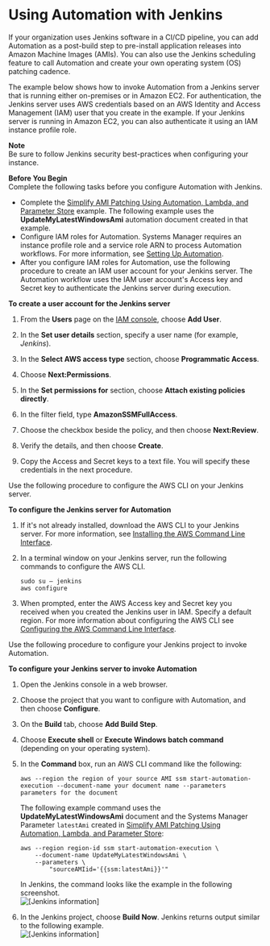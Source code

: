 # Using Automation with Jenkins<a name="automation-jenkins"></a>

If your organization uses Jenkins software in a CI/CD pipeline, you can add Automation as a post\-build step to pre\-install application releases into Amazon Machine Images \(AMIs\)\. You can also use the Jenkins scheduling feature to call Automation and create your own operating system \(OS\) patching cadence\.

The example below shows how to invoke Automation from a Jenkins server that is running either on\-premises or in Amazon EC2\. For authentication, the Jenkins server uses AWS credentials based on an AWS Identity and Access Management \(IAM\) user that you create in the example\. If your Jenkins server is running in Amazon EC2, you can also authenticate it using an IAM instance profile role\.

**Note**  
Be sure to follow Jenkins security best\-practices when configuring your instance\.

**Before You Begin**  
Complete the following tasks before you configure Automation with Jenkins\.
+ Complete the [Simplify AMI Patching Using Automation, Lambda, and Parameter Store](automation-simpatch.md) example\. The following example uses the **UpdateMyLatestWindowsAmi** automation document created in that example\.
+ Configure IAM roles for Automation\. Systems Manager requires an instance profile role and a service role ARN to process Automation workflows\. For more information, see [Setting Up Automation](automation-setup.md)\.
+ After you configure IAM roles for Automation, use the following procedure to create an IAM user account for your Jenkins server\. The Automation workflow uses the IAM user account's Access key and Secret key to authenticate the Jenkins server during execution\.

**To create a user account for the Jenkins server**

1. From the **Users** page on the [IAM console](https://console.aws.amazon.com/iam/home#users), choose **Add User**\.

1. In the **Set user details** section, specify a user name \(for example, *Jenkins*\)\.

1. In the **Select AWS access type** section, choose **Programmatic Access**\.

1. Choose **Next:Permissions**\.

1. In the **Set permissions for** section, choose **Attach existing policies directly**\.

1. In the filter field, type **AmazonSSMFullAccess**\.

1. Choose the checkbox beside the policy, and then choose **Next:Review**\.

1. Verify the details, and then choose **Create**\.

1. Copy the Access and Secret keys to a text file\. You will specify these credentials in the next procedure\.

Use the following procedure to configure the AWS CLI on your Jenkins server\.

**To configure the Jenkins server for Automation**

1. If it's not already installed, download the AWS CLI to your Jenkins server\. For more information, see [Installing the AWS Command Line Interface](http://docs.aws.amazon.com/cli/latest/userguide/installing.html)\.

1. In a terminal window on your Jenkins server, run the following commands to configure the AWS CLI\.

   ```
   sudo su – jenkins
   aws configure
   ```

1. When prompted, enter the AWS Access key and Secret key you received when you created the Jenkins user in IAM\. Specify a default region\. For more information about configuring the AWS CLI see [Configuring the AWS Command Line Interface](http://docs.aws.amazon.com/cli/latest/userguide/cli-chap-getting-started.html)\.

Use the following procedure to configure your Jenkins project to invoke Automation\.

**To configure your Jenkins server to invoke Automation**

1. Open the Jenkins console in a web browser\.

1. Choose the project that you want to configure with Automation, and then choose **Configure**\.

1. On the **Build** tab, choose **Add Build Step**\.

1. Choose **Execute shell** or **Execute Windows batch command** \(depending on your operating system\)\.

1. In the **Command** box, run an AWS CLI command like the following:

   ```
   aws --region the region of your source AMI ssm start-automation-execution --document-name your document name --parameters parameters for the document
   ```

   The following example command uses the **UpdateMyLatestWindowsAmi** document and the Systems Manager Parameter `latestAmi` created in [Simplify AMI Patching Using Automation, Lambda, and Parameter Store](automation-simpatch.md):

   ```
   aws --region region-id ssm start-automation-execution \
       --document-name UpdateMyLatestWindowsAmi \
       --parameters \
           "sourceAMIid='{{ssm:latestAmi}}'"
   ```

   In Jenkins, the command looks like the example in the following screenshot\.  
![\[Jenkins information\]](http://docs.aws.amazon.com/systems-manager/latest/userguide/images/sysman-ami-jenkins2.png)

1. In the Jenkins project, choose **Build Now**\. Jenkins returns output similar to the following example\.  
![\[Jenkins information\]](http://docs.aws.amazon.com/systems-manager/latest/userguide/images/sysman-ami-jenkins.png)